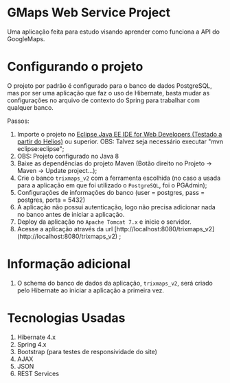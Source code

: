 GMaps Web Service Project
======================

Uma aplicação feita para estudo visando aprender como funciona a API do GoogleMaps.

Configurando o projeto
=====================

O projeto por padrão é configurado para o banco de dados PostgreSQL, mas por ser uma aplicação que faz o uso de Hibernate, basta mudar as configurações no arquivo de contexto do Spring para trabalhar com qualquer banco.

Passos:

1. Importe o projeto no  [Eclipse Java EE IDE for Web Developers (Testado a partir do Helios)](http://www.eclipse.org/downloads/) ou superior. OBS: Talvez seja necessário executar "mvn eclipse:eclipse";
2.  OBS: Projeto configurado no Java 8
3.  Baixe as dependências do projeto Maven (Botão direito no Projeto -> Maven -> Update project...);
4.  Crie o banco `trixmaps_v2` com a ferramenta escolhida (no caso a usada para a aplicação em que foi utilizado o `PostgreSQL`, foi o PGAdmin);
5.  Configurações de informações do banco (user = postgres, pass = postgres, porta = 5432)  
6.  A aplicação não possui autenticação, logo não precisa adicionar nada no banco antes de iniciar a aplicação.
7.  Deploy da aplicação no `Apache Tomcat 7.x` e inicie o servidor.
8.  Acesse a aplicação através da url [http://localhost:8080/trixmaps_v2] (http://localhost:8080/trixmaps_v2) ;

Informação adicional
=====================

1. O schema do banco de dados da aplicação, `trixmaps_v2`, será criado pelo Hibernate ao iniciar a aplicação a primeira vez.

Tecnologias Usadas
==============

1. Hibernate 4.x
2. Spring 4.x
3. Bootstrap (para testes de responsividade do site)
4. AJAX
5. JSON
6. REST Services

